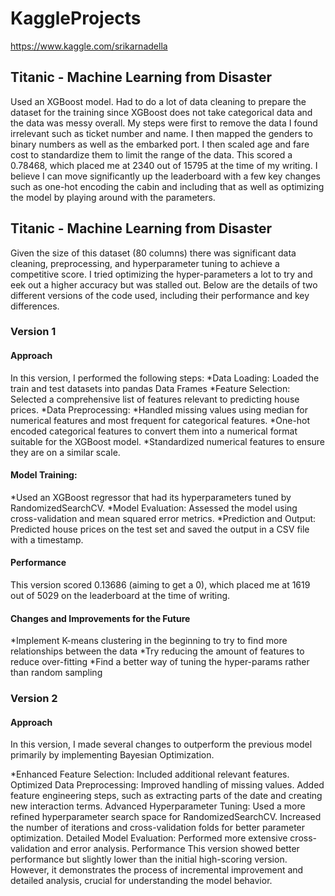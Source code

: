 # KaggleProjects
https://www.kaggle.com/srikarnadella

## Titanic - Machine Learning from Disaster
Used an XGBoost model. Had to do a lot of data cleaning to prepare the dataset for the training since XGBoost does not take categorical data and the data was messy overall. My steps were first to remove the data I found irrelevant such as ticket number and name. I then mapped the genders to binary numbers as well as the embarked port. I then scaled age and fare cost to standardize them to limit the range of the data. This scored a 0.78468, which placed me at 2340 out of 15795 at the time of my writing. I believe I can move significantly up the leaderboard with a few key changes such as one-hot encoding the cabin and including that as well as optimizing the model by playing around with the parameters.


## Titanic - Machine Learning from Disaster
Given the size of this dataset (80 columns) there was significant data cleaning, preprocessing, and hyperparameter tuning to achieve a competitive score. I tried optimizing the hyper-parameters a lot to try and eek out a higher accuracy but was stalled out. Below are the details of two different versions of the code used, including their performance and key differences.

### Version 1
#### Approach
In this version, I performed the following steps:
*Data Loading: Loaded the train and test datasets into pandas Data Frames
*Feature Selection: Selected a comprehensive list of features relevant to predicting house prices.
*Data Preprocessing: 
  *Handled missing values using median for numerical features and most frequent for categorical features.
  *One-hot encoded categorical features to convert them into a numerical format suitable for the XGBoost model.
  *Standardized numerical features to ensure they are on a similar scale.

#### Model Training:
*Used an XGBoost regressor that had its hyperparameters tuned by RandomizedSearchCV.
*Model Evaluation: Assessed the model using cross-validation and mean squared error metrics.
*Prediction and Output: Predicted house prices on the test set and saved the output in a CSV file with a timestamp.

#### Performance
This version scored 0.13686 (aiming to get a 0), which placed me at 1619 out of 5029 on the leaderboard at the time of writing.

#### Changes and Improvements for the Future
*Implement K-means clustering in the beginning to try to find more relationships between the data
*Try reducing the amount of features to reduce over-fitting
*Find a better way of tuning the hyper-params rather than random sampling

### Version 2
#### Approach
In this version, I made several changes to outperform the previous model primarily by implementing Bayesian Optimization.

*Enhanced Feature Selection: Included additional relevant features.
Optimized Data Preprocessing:
Improved handling of missing values.
Added feature engineering steps, such as extracting parts of the date and creating new interaction terms.
Advanced Hyperparameter Tuning:
Used a more refined hyperparameter search space for RandomizedSearchCV.
Increased the number of iterations and cross-validation folds for better parameter optimization.
Detailed Model Evaluation:
Performed more extensive cross-validation and error analysis.
Performance
This version showed better performance but slightly lower than the initial high-scoring version. However, it demonstrates the process of incremental improvement and detailed analysis, crucial for understanding the model behavior.
